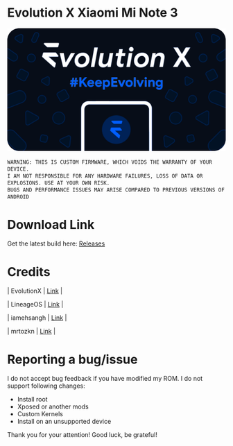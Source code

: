 # Evolution X Xiaomi Mi Note 3

![2okPze5](https://github.com/Evolution-XYZ/XDA/blob/udc/assets/banner_style_3.png?raw=true)
```
WARNING: THIS IS CUSTOM FIRMWARE, WHICH VOIDS THE WARRANTY OF YOUR DEVICE.
I AM NOT RESPONSIBLE FOR ANY HARDWARE FAILURES, LOSS OF DATA OR EXPLOSIONS. USE AT YOUR OWN RISK.
BUGS AND PERFORMANCE ISSUES MAY ARISE COMPARED TO PREVIOUS VERSIONS OF ANDROID
```

# Download Link

Get the latest build here: [Releases](https://github.com/derveror/Evolution_X_Xiaomi_Mi_Note_3/releases)

# Credits
| EvolutionX                           | [Link](https://github.com/Evolution-X) |

| LineageOS                         | [Link](https://github.com/LineageOS) |

| iamehsangh                         | [Link](https://github.com/iamehsangh) |

| mrtozkn                         | [Link](https://github.com/mrtozkn) |

# Reporting a bug/issue
I do not accept bug feedback if you have modified my ROM. I do not support following changes:

- Install root
- Xposed or another mods
- Custom Kernels
- Install on an unsupported device

Thank you for your attention! Good luck, be grateful!

